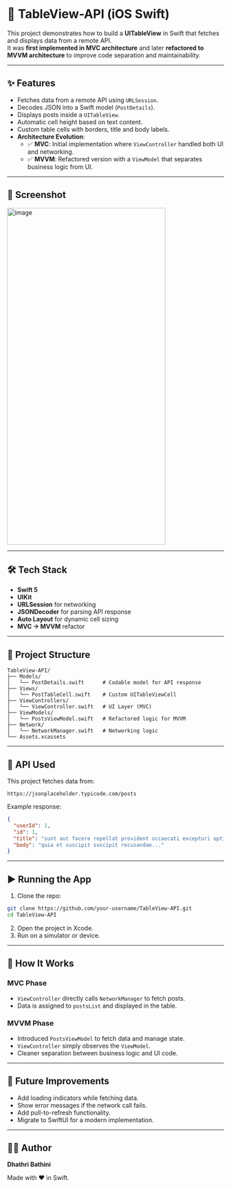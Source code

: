 # 📱 TableView-API (iOS Swift)
This project demonstrates how to build a **UITableView** in Swift that fetches and displays data from a remote API.  
It was **first implemented in MVC architecture** and later **refactored to MVVM architecture** to improve code separation and maintainability.

---

## ✨ Features
- Fetches data from a remote API using `URLSession`.
- Decodes JSON into a Swift model (`PostDetails`).
- Displays posts inside a `UITableView`.
- Automatic cell height based on text content.
- Custom table cells with borders, title and body labels.
- **Architecture Evolution**:
  - ✅ **MVC**: Initial implementation where `ViewController` handled both UI and networking.  
  - ✅ **MVVM**: Refactored version with a `ViewModel` that separates business logic from UI.

---

## 📸 Screenshot
<img width="368" height="781" alt="image" src="https://github.com/user-attachments/assets/614b3697-bde4-41ef-b629-e6b8adda4615" />


---

## 🛠️ Tech Stack
- **Swift 5**
- **UIKit**
- **URLSession** for networking
- **JSONDecoder** for parsing API response
- **Auto Layout** for dynamic cell sizing
- **MVC → MVVM** refactor

---

## 📂 Project Structure
```
TableView-API/
├── Models/
│   └── PostDetails.swift      # Codable model for API response
├── Views/
│   └── PostTableCell.swift    # Custom UITableViewCell
├── ViewControllers/
│   └── ViewController.swift   # UI Layer (MVC)
├── ViewModels/
│   └── PostsViewModel.swift   # Refactored logic for MVVM
├── Network/
│   └── NetworkManager.swift   # Networking logic
└── Assets.xcassets
```

---

## 🔗 API Used
This project fetches data from:
```
https://jsonplaceholder.typicode.com/posts
```

Example response:
```json
{
  "userId": 1,
  "id": 1,
  "title": "sunt aut facere repellat provident occaecati excepturi optio reprehenderit",
  "body": "quia et suscipit suscipit recusandae..."
}
```

---

## ▶️ Running the App
1. Clone the repo:
```bash
git clone https://github.com/your-username/TableView-API.git
cd TableView-API
```
2. Open the project in Xcode.
3. Run on a simulator or device.

---

## 📖 How It Works
### MVC Phase
- `ViewController` directly calls `NetworkManager` to fetch posts.
- Data is assigned to `postsList` and displayed in the table.

### MVVM Phase
- Introduced `PostsViewModel` to fetch data and manage state.
- `ViewController` simply observes the `ViewModel`.
- Cleaner separation between business logic and UI code.

---

## 🚀 Future Improvements
- Add loading indicators while fetching data.
- Show error messages if the network call fails.
- Add pull-to-refresh functionality.
- Migrate to SwiftUI for a modern implementation.

---

## 👩‍💻 Author
**Dhathri Bathini**

Made with ❤️ in Swift.
